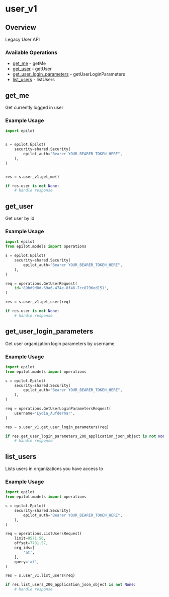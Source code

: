 # user_v1

## Overview

Legacy User API

### Available Operations

* [get_me](#get_me) - getMe
* [get_user](#get_user) - getUser
* [get_user_login_parameters](#get_user_login_parameters) - getUserLoginParameters
* [list_users](#list_users) - listUsers

## get_me

Get currently logged in user

### Example Usage

```python
import epilot


s = epilot.Epilot(
    security=shared.Security(
        epilot_auth="Bearer YOUR_BEARER_TOKEN_HERE",
    ),
)


res = s.user_v1.get_me()

if res.user is not None:
    # handle response
```

## get_user

Get user by id

### Example Usage

```python
import epilot
from epilot.models import operations

s = epilot.Epilot(
    security=shared.Security(
        epilot_auth="Bearer YOUR_BEARER_TOKEN_HERE",
    ),
)

req = operations.GetUserRequest(
    id='89bd9d8d-69a6-474e-8f46-7cc8796ed151',
)

res = s.user_v1.get_user(req)

if res.user is not None:
    # handle response
```

## get_user_login_parameters

Get user organization login parameters by username

### Example Usage

```python
import epilot
from epilot.models import operations

s = epilot.Epilot(
    security=shared.Security(
        epilot_auth="Bearer YOUR_BEARER_TOKEN_HERE",
    ),
)

req = operations.GetUserLoginParametersRequest(
    username='Lydia_Aufderhar',
)

res = s.user_v1.get_user_login_parameters(req)

if res.get_user_login_parameters_200_application_json_object is not None:
    # handle response
```

## list_users

Lists users in organizations you have access to

### Example Usage

```python
import epilot
from epilot.models import operations

s = epilot.Epilot(
    security=shared.Security(
        epilot_auth="Bearer YOUR_BEARER_TOKEN_HERE",
    ),
)

req = operations.ListUsersRequest(
    limit=9571.56,
    offset=7781.57,
    org_ids=[
        'at',
    ],
    query='at',
)

res = s.user_v1.list_users(req)

if res.list_users_200_application_json_object is not None:
    # handle response
```

